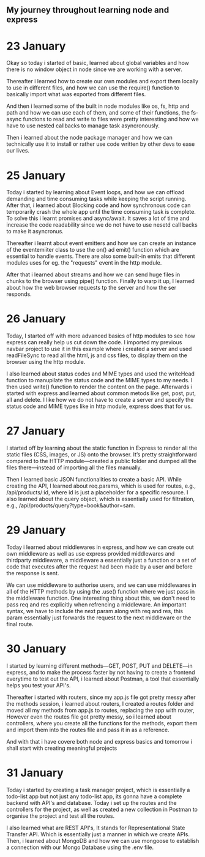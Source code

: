 ## My journey throughout learning node and express

# 23 January

Okay so today i started of basic, learned about global variables and how there is no window object in node since we are working with a server. 

Thereafter i learned how to create our own modules and export them locally to use in different files, and how we can use the require() function to basically import what was exported from different files.

And then i learned some of the built in node modules like os, fs, http and path and how we can use each of them, and some of their functions, the fs-async functons to read and write to files were pretty interesting and how we have to use nested callbacks to manage task asyncronously. 

Then i learned about the node package manager and how we can technically use it to install or rather use code written by other devs to ease our lives.

# 25 January

Today i started by learning about Event loops, and how we can offload demanding and time consuming tasks while keeping the script running. After that, i learned about Blocking code and how synchronous code can temporarily crash the whole app until the time consuming task is complete. To solve this i learnt promises and async/await. It saves a lot of time and increase the code readability since we do not have to use nesetd call backs to make it asyncronus. 

Thereafter i learnt about event emitters and how we can create an instance of the eventemiiter class to use the on() ad emit() function which are essential to handle events. There are also some built-in emits that different modules uses for eg. the "requests" event in the http module. 

After that i learned about streams and how we can send huge files in chunks to the browser using pipe() function. Finally to warp it up, I learned about how the web browser requests tp the server and how the ser responds. 

# 26 January

Today, I started off with more advanced basics of http modules to see how express can really help us cut down the code. I imported my previous navbar project to use it in this example where i created a server and used readFileSync to read all the html, js and css files, to display them on the browser using the http module. 

I also learned about status codes and MIME types and used the writeHead function to manupilate the status code and the MIME types to my needs. I then used write() function to render the content on the page. Afterwards i started with express and learned about common metods like get, post, put, all and delete. I like how we do not have to create a server and specify the status code and MIME types like in http module, express does that for us.

# 27 January

I started off by learning about the static function in Express to render all the static files (CSS, images, or JS) onto the browser. It’s pretty straightforward compared to the HTTP module—created a public folder and dumped all the files there—instead of importing all the files manually.

Then I learned basic JSON functionalities to create a basic API. While creating the API, I learned about req.params, which is used for routes, e.g., /api/products/:id, where id is just a placeholder for a specific resource. I also learned about the query object, which is essentially used for filtration, e.g., /api/products/query?type=book&author=sam.

# 29 January

Today i learned about middlewares in express, and how we can create out own middleware as well as use express provided middlewares and thirdparty middleware, a middleware a essentially just a function or a set of code that executes after the request had been made by a user and before the response is sent. 

We can use middleware to authorise users, and we can use middlewares in all of the HTTP methods by using the .use() function where we just pass in the middleware function. One interesting thing about this, we don't need to pass req and res explicitly when refrencing a middleware. An important syntax, we have to include the next param along with req and res, this param essentially just forwards the request to the next middleware or the final route.

# 30 January

I started by learning different methods—GET, POST, PUT and DELETE—in express, and to make the process faster by not having to create  a frontend everytime to test out the API, i learned about Postman, a tool that essentially helps you test your API's. 

Thereafter i started with routers, since my app.js file got pretty messy after the methods session, i learned about routers, I created a routes folder and moved all my methods from app.js to routes, replacing the app with router, However even the routes file got pretty messy, so i learned about controllers, where you create all the functions for the methods, export them and import them into the routes file and pass it in as a reference.

And with that i have covere both node and express basics and tomorrow i shall start with creating meaningful projects

# 31 January

Today i started by creating a task manager project, which is essentially a todo-list app but not just any todo-list app, its gonna have a complete backend with API's and database. Today i set up the routes and the controllers for the project, as well as created a new collection in Postman to organise the project and test all the routes. 

I also learned what are REST API's, It stands for Representational State Transfer API. Which is essentially just a manner in which we create APIs. Then, i learned about MongoDB and how we can use mongoose to establish a connection with our Mongo Database using the .env file. 

